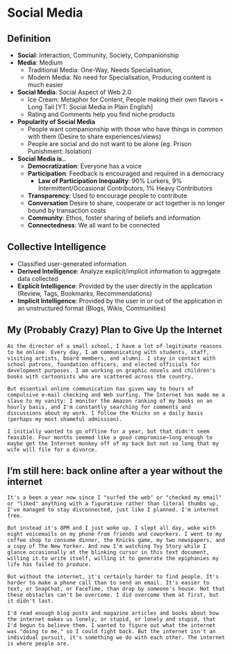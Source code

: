 # Social Media

## Definition
* **Social**: Interaction, Community, Society, Companionship
* **Media**: Medium
  * Traditional Media: One-Way, Needs Specialisation, 
  * Modern Media: No need for Specialisation, Producing content is much easier
* **Social Media**: Social Aspect of Web 2.0
  * Ice Cream: Metaphor for Content, People making their own flavors = Long Tail [YT: Social Media in Plain English]
  * Rating and Comments help you find niche products
* **Popularity of Social Media**
  * People want companionship with those who have things in common with them (Desire to share experiences/views)
  * People are social and do not want to be alone (eg. Prison Punishment: Isolation)
* **Social Media is..**
  * **Democratization**: Everyone has a voice
  * **Participation**: Feedback is encouraged and required in a democracy
    * **Law of Participation Inequality**: 90% Lurkers, 9% Intermittent/Occasional Contributors, 1% Heavy Contributors
  * **Transparency**:  Used to encourage people to contribute
  * **Conversation** Desire to share, cooperate or act together is no longer bound by transaction costs
  * **Community**: Ethos, foster sharing of beliefs and information
  * **Connectedness**: We all want to be connected

## Collective Intelligence
  * Classified user-generated information
  * **Derived Intelligence**: Analyze explicit/implicit information to aggregate data collected
  * **Explicit Intelligence**: Provided by the user directly in the application (Review, Tags, Bookmarks, Recommendations)
  * **Implicit Intelligence**: Provided by the user in or out of the application in an unstructured format (Blogs, Wikis, Communities)


## My (Probably Crazy) Plan to Give Up the Internet
```
As the director of a small school, I have a lot of legitimate reasons to be online. Every day, I am communicating with students, staff, visiting artists, board members, and alumni. I stay in contact with school patrons, foundation officers, and elected officials for development purposes. I am working on graphic novels and children's books with cartoonists who are scattered across the country.

But essential online communication has given way to hours of compulsive e-mail checking and Web surfing. The Internet has made me a slave to my vanity: I monitor the Amazon ranking of my books on an hourly basis, and I'm constantly searching for comments and discussions about my work. I follow the Knicks on a daily basis (perhaps my most shameful admission).

I initially wanted to go offline for a year, but that didn't seem feasible. Four months seemed like a good compromise—long enough to maybe get the Internet monkey off of my back but not so long that my wife will file for a divorce.
```

## I’m still here: back online after a year without the internet
```
It's a been a year now since I "surfed the web" or "checked my email" or "liked" anything with a figurative rather than literal thumbs up. I've managed to stay disconnected, just like I planned. I'm internet free.

But instead it's 8PM and I just woke up. I slept all day, woke with eight voicemails on my phone from friends and coworkers. I went to my coffee shop to consume dinner, the Knicks game, my two newspapers, and a copy of The New Yorker. And now I'm watching Toy Story while I glance occasionally at the blinking cursor in this text document, willing it to write itself, willing it to generate the epiphanies my life has failed to produce.

But without the internet, it's certainly harder to find people. It's harder to make a phone call than to send an email. It's easier to text, or SnapChat, or FaceTime, than drop by someone's house. Not that these obstacles can't be overcome. I did overcome them at first, but it didn't last.

I'd read enough blog posts and magazine articles and books about how the internet makes us lonely, or stupid, or lonely and stupid, that I'd begun to believe them. I wanted to figure out what the internet was "doing to me," so I could fight back. But the internet isn't an individual pursuit, it's something we do with each other. The internet is where people are.
```